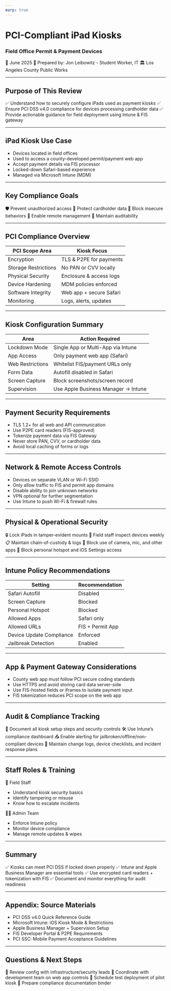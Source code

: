 ```yaml
---
marp: true
---
```


# PCI-Compliant iPad Kiosks

### Field Office Permit & Payment Devices

📅 June 2025
👤 Prepared by: Jon Leibowitz - Student Worker, IT
🏛️ Los Angeles County Public Works

---

## Purpose of This Review

✅ Understand how to securely configure iPads used as payment kiosks
✅ Ensure PCI DSS v4.0 compliance for devices processing cardholder data
✅ Provide actionable guidance for field deployment using Intune & FIS gateway

---

## iPad Kiosk Use Case

* Devices located in field offices
* Used to access a county-developed permit/payment web app
* Accept payment details via FIS processor
* Locked-down Safari-based experience
* Managed via Microsoft Intune (MDM)

---

## Key Compliance Goals

🛡️ Prevent unauthorized access
🔐 Protect cardholder data
📵 Block insecure behaviors
🧰 Enable remote management
📁 Maintain auditability

---

## PCI Compliance Overview

| PCI Scope Area       | Kiosk Focus             |
| -------------------- | ----------------------- |
| Encryption           | TLS & P2PE for payments |
| Storage Restrictions | No PAN or CVV locally   |
| Physical Security    | Enclosure & access logs |
| Device Hardening     | MDM policies enforced   |
| Software Integrity   | Web app + secure Safari |
| Monitoring           | Logs, alerts, updates   |

---

## Kiosk Configuration Summary

| Area             | Action Required                     |
| ---------------- | ----------------------------------- |
| Lockdown Mode    | Single App or Multi-App via Intune  |
| App Access       | Only payment web app (Safari)       |
| Web Restrictions | Whitelist FIS/payment URLs only     |
| Form Data        | Autofill disabled in Safari         |
| Screen Capture   | Block screenshots/screen record     |
| Supervision      | Use Apple Business Manager → Intune |

---

## Payment Security Requirements

* TLS 1.2+ for all web and API communication
* Use P2PE card readers (FIS-approved)
* Tokenize payment data via FIS Gateway
* Never store PAN, CVV, or cardholder data
* Avoid local caching of forms or logs

---

## Network & Remote Access Controls

* Devices on separate VLAN or Wi-Fi SSID
* Only allow traffic to FIS and permit app domains
* Disable ability to join unknown networks
* VPN optional for further segmentation
* Use Intune to push Wi-Fi & firewall rules

---

## Physical & Operational Security

🔒 Lock iPads in tamper-evident mounts
🧯 Field staff inspect devices weekly
📋 Maintain chain-of-custody & logs
📸 Block use of camera, mic, and other apps
🛑 Block personal hotspot and iOS Settings access

---

## Intune Policy Recommendations

| Setting                  | Recommendation   |
| ------------------------ | ---------------- |
| Safari Autofill          | Disabled         |
| Screen Capture           | Blocked          |
| Personal Hotspot         | Blocked          |
| Allowed Apps             | Safari only      |
| Allowed URLs             | FIS + Permit App |
| Device Update Compliance | Enforced         |
| Jailbreak Detection      | Enabled          |

---

## App & Payment Gateway Considerations

* County web app must follow PCI secure coding standards
* Use HTTPS and avoid storing card data server-side
* Use FIS-hosted fields or iframes to isolate payment input
* FIS tokenization reduces PCI scope on the web app

---

## Audit & Compliance Tracking

📝 Document all kiosk setup steps and security controls
🛠️ Use Intune’s compliance dashboard
📤 Enable alerting for jailbroken/offline/non-compliant devices
📂 Maintain change logs, device checklists, and incident response plans

---

## Staff Roles & Training

👷 Field Staff

* Understand kiosk security basics
* Identify tampering or misuse
* Know how to escalate incidents

🧑‍💻 Admin Team

* Enforce Intune policy
* Monitor device compliance
* Manage remote updates & wipes

---

## Summary

✅ Kiosks can meet PCI DSS if locked down properly
✅ Intune and Apple Business Manager are essential tools
✅ Use encrypted card readers + tokenization with FIS
✅ Document and monitor everything for audit readiness

---

## Appendix: Source Materials

* PCI DSS v4.0 Quick Reference Guide
* Microsoft Intune: iOS Kiosk Mode & Restrictions
* Apple Business Manager + Supervision Setup
* FIS Developer Portal & P2PE Requirements
* PCI SSC: Mobile Payment Acceptance Guidelines

---

## Questions & Next Steps

📌 Review config with infrastructure/security leads
📌 Coordinate with development team on web app controls
📌 Schedule test deployment of pilot kiosk
📌 Prepare compliance documentation binder

